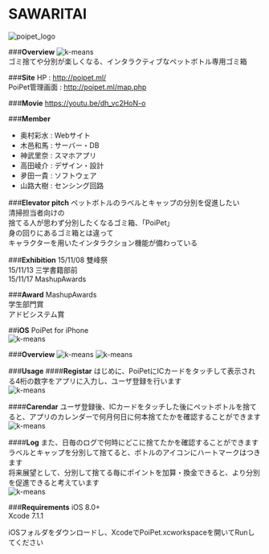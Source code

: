 # SAWARITAI
![poipet_logo](https://github.com/enpitut/SAWARITAI/blob/master/LP/img/poipet_logo.png)  

###**Overview**
![k-means](https://github.com/enpitut/SAWARITAI/blob/master/ScreenShot/poipet_gaiyo.png)    
ゴミ捨てや分別が楽しくなる、インタラクティブなペットボトル専用ゴミ箱  
  
###**Site**
HP : http://poipet.ml/   
PoiPet管理画面 : http://poipet.ml/map.php    

###**Movie**
https://youtu.be/dh_vc2HoN-o

###**Member**
- 奥村彩水 : Webサイト
- 木邑和馬 : サーバー・DB
- 神武里奈 : スマホアプリ
- 高田崚介 : デザイン・設計 
- 夛田一貴 : ソフトウェア
- 山路大樹 : センシング回路

###**Elevator pitch** 
ペットボトルのラベルとキャップの分別を促進したい   
清掃担当者向けの   
捨てる人が思わず分別したくなるゴミ箱、「PoiPet」   
身の回りにあるゴミ箱とは違って   
キャラクターを用いたインタラクション機能が備わっている

###**Exhibition**
15/11/08 雙峰祭   
15/11/13 三学書籍部前  
15/11/17 MashupAwards  

###**Award**
MashupAwards  
 学生部門賞  
 アドビシステム賞  


##**iOS**
PoiPet for iPhone  
![k-means](https://github.com/enpitut/SAWARITAI/blob/master/ScreenShot/poipet_iphone.gif)  

###**Overview**
![k-means](https://github.com/enpitut/SAWARITAI/blob/master/ScreenShot/poipet_setumei1.PNG)
![k-means](https://github.com/enpitut/SAWARITAI/blob/master/ScreenShot/poipet_setumei2.PNG)

###**Usage**
####**Registar**
はじめに、PoiPetにICカードをタッチして表示される4桁の数字をアプリに入力し、ユーザ登録を行います    
![k-means](https://github.com/enpitut/SAWARITAI/blob/master/ScreenShot/poipet_image3.PNG)

####**Carendar**
ユーザ登録後、ICカードをタッチした後にペットボトルを捨てると、アプリのカレンダーで何月何日に何本捨てたかを確認することができます  
![k-means](https://github.com/enpitut/SAWARITAI/blob/master/ScreenShot/poipet_image1.PNG)  

####**Log**
また、日毎のログで何時にどこに捨てたかを確認することができます  
ラベルとキャップを分別して捨てると、ボトルのアイコンにハートマークはつきます  
将来展望として、分別して捨てる毎にポイントを加算・換金できると、より分別を促進できると考えています   
![k-means](https://github.com/enpitut/SAWARITAI/blob/master/ScreenShot/poipet_image2.PNG)

###**Requirements**
iOS 8.0+  
Xcode 7.1.1  

iOSフォルダをダウンロードし、XcodeでPoiPet.xcworkspaceを開いてRunしてください  





